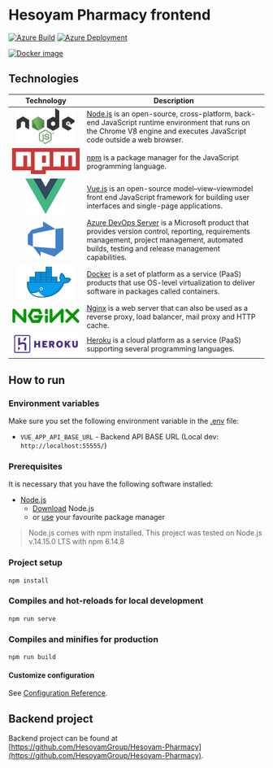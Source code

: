 # Hesoyam Pharmacy frontend

[![Azure Build][azure-shield]][azure-url] [![Azure Deployment][azure-deployment-shield]][azure-deployment-url]

[![Docker image][docker-shield]][docker-url]

## Technologies

| Technology | Description |
| :--------: | ----------- |
| ![Node logo](assets/nodejs.png) | [Node.js](https://nodejs.org/en/) is an open-source, cross-platform, back-end JavaScript runtime environment that runs on the Chrome V8 engine and executes JavaScript code outside a web browser.|
| ![npm logo](assets/npm.png) | [npm](https://www.npmjs.com/) is a package manager for the JavaScript programming language.|
| ![Vuejs logo](assets/vue.png) | [Vue.js](https://vuejs.org/) is an open-source model–view–viewmodel front end JavaScript framework for building user interfaces and single-page applications.|
| ![Azure logo](assets/azure.png) |[Azure DevOps Server](https://azure.microsoft.com/en-us/services/devops/) is a Microsoft product that provides version control, reporting, requirements management, project management, automated builds, testing and release management capabilities.|
| ![Docker logo](assets/docker.png) |[Docker](https://www.docker.com/) is a set of platform as a service (PaaS) products that use OS-level virtualization to deliver software in packages called containers.|
| ![Nginx logo](assets/nginx.png) |[Nginx](https://nginx.org/) is a web server that can also be used as a reverse proxy, load balancer, mail proxy and HTTP cache.|
| ![Heroku logo](assets/heroku.png) | [Heroku](https://dashboard.heroku.com/) is a cloud platform as a service (PaaS) supporting several programming languages.|

## How to run

### Environment variables

Make sure you set the following environment variable in the [.env](.env) file:

- `VUE_APP_API_BASE_URL` - Backend API BASE URL (Local dev: `http://localhost:55555/`)

### Prerequisites

It is necessary that you have the following software installed:
- [Node.js](https://nodejs.org/en/)
  - [Download](https://nodejs.org/en/download/) Node.js
  - or [use](https://nodejs.org/en/download/package-manager/) your favourite package manager

> Node.js comes with npm installed. This project was tested on Node.js v.14.15.0 LTS with npm 6.14.8

### Project setup
```
npm install
```

### Compiles and hot-reloads for local development
```
npm run serve
```

### Compiles and minifies for production
```
npm run build
```

#### Customize configuration
See [Configuration Reference](https://cli.vuejs.org/config/).


## Backend project

Backend project can be found at [https://github.com/HesoyamGroup/Hesoyam-Pharmacy](https://github.com/HesoyamGroup/Hesoyam-Pharmacy).

[azure-shield]: https://dev.azure.com/hesoyam-pharmacy/hesoyam-pharmacy/_apis/build/status/Hesoyam%20Pharmacy%20front%20CI%20-%20DockerHub
[azure-url]: https://dev.azure.com/hesoyam-pharmacy/hesoyam-pharmacy/_build/latest?definitionId=1
[azure-deployment-shield]: https://vsrm.dev.azure.com/hesoyam-pharmacy/_apis/public/Release/badge/d34da562-ed58-4df6-bc28-328e3229c9ae/1/1
[azure-deployment-url]: https://dev.azure.com/hesoyam-pharmacy/hesoyam-pharmacy/_release?_a=releases&view=mine&definitionId=1

[docker-shield]: https://img.shields.io/docker/image-size/gregvader/hesoyam-pharmacy-front?label=Docker%20image&logo=docker&logoColor=white
[docker-url]: https://hub.docker.com/r/gregvader/hesoyam-pharmacy-front


